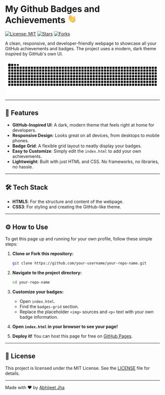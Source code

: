 # My Github Badges and Achievements <img src="https://raw.githubusercontent.com/ABSphreak/ABSphreak/master/gifs/Hi.gif" width="30px">

[![License: MIT](https://img.shields.io/badge/License-MIT-yellow.svg)](https://opensource.org/licenses/MIT)
[![Stars](https://img.shields.io/github/stars/your-username/your-repo-name?style=social)](https://github.com/your-username/your-repo-name/stargazers)
[![Forks](https://img.shields.io/github/forks/your-username/your-repo-name?style=social)](https://github.com/your-username/your-repo-name/network/members)

A clean, responsive, and developer-friendly webpage to showcase all your GitHub achievements and badges. The project uses a modern, dark theme inspired by GitHub's own UI.

![Snake animation](https://raw.githubusercontent.com/jhaabhijeet864/badges/output/snake.svg)

---

## 🚀 Features

-   **GitHub-Inspired UI**: A dark, modern theme that feels right at home for developers.
-   **Responsive Design**: Looks great on all devices, from desktops to mobile phones.
-   **Badge Grid**: A flexible grid layout to neatly display your badges.
-   **Easy to Customize**: Simply edit the `index.html` to add your own achievements.
-   **Lightweight**: Built with just HTML and CSS. No frameworks, no libraries, no hassle.

---

## 🛠️ Tech Stack

-   **HTML5**: For the structure and content of the webpage.
-   **CSS3**: For styling and creating the GitHub-like theme.

---

## ⚙️ How to Use

To get this page up and running for your own profile, follow these simple steps:

1.  **Clone or Fork this repository:**
    ```bash
    git clone https://github.com/your-username/your-repo-name.git
    ```
2.  **Navigate to the project directory:**
    ```bash
    cd your-repo-name
    ```
3.  **Customize your badges:**
    -   Open `index.html`.
    -   Find the `badges-grid` section.
    -   Replace the placeholder `<img>` sources and `<p>` text with your own badge information.

4.  **Open `index.html` in your browser to see your page!**

5.  **Deploy it!** You can host this page for free on [GitHub Pages](https://pages.github.com/).

---

## 📄 License

This project is licensed under the MIT License. See the [LICENSE](LICENSE) file for details.

---

Made with ❤️ by [Abhijeet Jha](https://github.com/your-username)